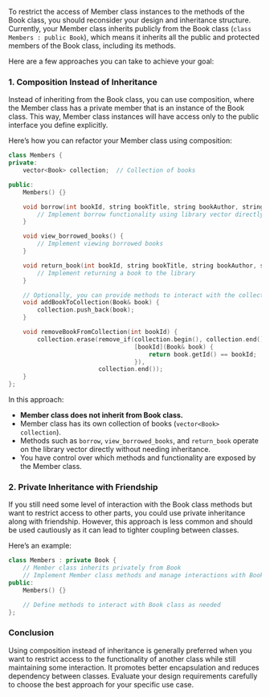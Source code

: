  
 
To restrict the access of Member class instances to the methods of the Book class, you should reconsider your design and inheritance structure. Currently, your Member class inherits publicly from the Book class (`class Members : public Book`), which means it inherits all the public and protected members of the Book class, including its methods.

Here are a few approaches you can take to achieve your goal:

### 1. Composition Instead of Inheritance

Instead of inheriting from the Book class, you can use composition, where the Member class has a private member that is an instance of the Book class. This way, Member class instances will have access only to the public interface you define explicitly.

Here’s how you can refactor your Member class using composition:

```cpp
class Members {
private:
    vector<Book> collection;  // Collection of books

public:
    Members() {}

    void borrow(int bookId, string bookTitle, string bookAuthor, string bookGenre, vector<Book>& library) {
        // Implement borrow functionality using library vector directly
    }

    void view_borrowed_books() {
        // Implement viewing borrowed books
    }

    void return_book(int bookId, string bookTitle, string bookAuthor, string bookGenre, vector<Book>& library) {
        // Implement returning a book to the library
    }

    // Optionally, you can provide methods to interact with the collection
    void addBookToCollection(Book& book) {
        collection.push_back(book);
    }

    void removeBookFromCollection(int bookId) {
        collection.erase(remove_if(collection.begin(), collection.end(),
                                   [bookId](Book& book) {
                                       return book.getId() == bookId;
                                   }),
                         collection.end());
    }
};
```

In this approach:
- **Member class does not inherit from Book class.**
- Member class has its own collection of books (`vector<Book> collection`).
- Methods such as `borrow`, `view_borrowed_books`, and `return_book` operate on the library vector directly without needing inheritance.
- You have control over which methods and functionality are exposed by the Member class.

### 2. Private Inheritance with Friendship

If you still need some level of interaction with the Book class methods but want to restrict access to other parts, you could use private inheritance along with friendship. However, this approach is less common and should be used cautiously as it can lead to tighter coupling between classes.

Here’s an example:

```cpp
class Members : private Book {
    // Member class inherits privately from Book
    // Implement Member class methods and manage interactions with Book class through private inheritance
public:
    Members() {}

    // Define methods to interact with Book class as needed
};
```

### Conclusion

Using composition instead of inheritance is generally preferred when you want to restrict access to the functionality of another class while still maintaining some interaction. It promotes better encapsulation and reduces dependency between classes. Evaluate your design requirements carefully to choose the best approach for your specific use case.